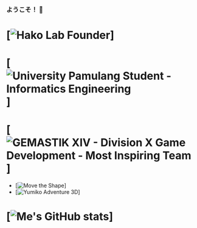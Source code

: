### ようこそ！ 👋
# [![Hako Lab Founder](https://hako-lab-dev.blogspot.com)]
# [![University Pamulang Student - Informatics Engineering](https://informatika.unpam.ac.id)]
# [![GEMASTIK XIV - Division X Game Development - Most Inspiring Team](https://informatika.unpam.ac.id/berita/detail/universitas-pamulang-meraih-most-inspiring-team-pada-gemastik-xiv)]
- [![Move the Shape](https://play.google.com/store/apps/details?id=com.HakoLab.MovetheShape)]
- [![Yumiko Adventure 3D](https://play.google.com/store/apps/details?id=com.HakoLab.YumikoAdventure3D)]

# [![Me's GitHub stats](https://github-readme-stats.vercel.app/api?username=hako-975&theme=github_dark)]
<!--
**hako-975/hako-975** is a ✨ _special_ ✨ repository because its `README.md` (this file) appears on your GitHub profile.

Here are some ideas to get you started:

- 🔭 I’m currently working on ...
- 🌱 I’m currently learning ...
- 👯 I’m looking to collaborate on ...
- 🤔 I’m looking for help with ...
- 💬 Ask me about ...
- 📫 How to reach me: ...
- 😄 Pronouns: ...
- ⚡ Fun fact: ...
-->

